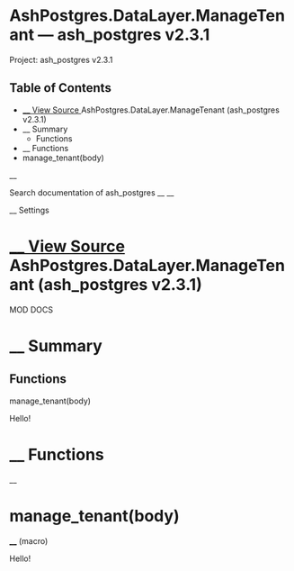 # AshPostgres.DataLayer.ManageTenant — ash_postgres v2.3.1

Project: ash_postgres v2.3.1

## Table of Contents

- [ __ View Source ](external_link) AshPostgres.DataLayer.ManageTenant (ash_postgres v2.3.1)
- __ Summary
  - Functions
- __ Functions
- manage_tenant(body)

__

Search documentation of ash_postgres __ __

__ Settings

#  [ __ View Source ](external_link) AshPostgres.DataLayer.ManageTenant (ash_postgres v2.3.1)

MOD DOCS

#  __ Summary

##  Functions

manage_tenant(body)

Hello!

#  __ Functions

__

# manage_tenant(body)

[ __](external_link) (macro)

Hello!
